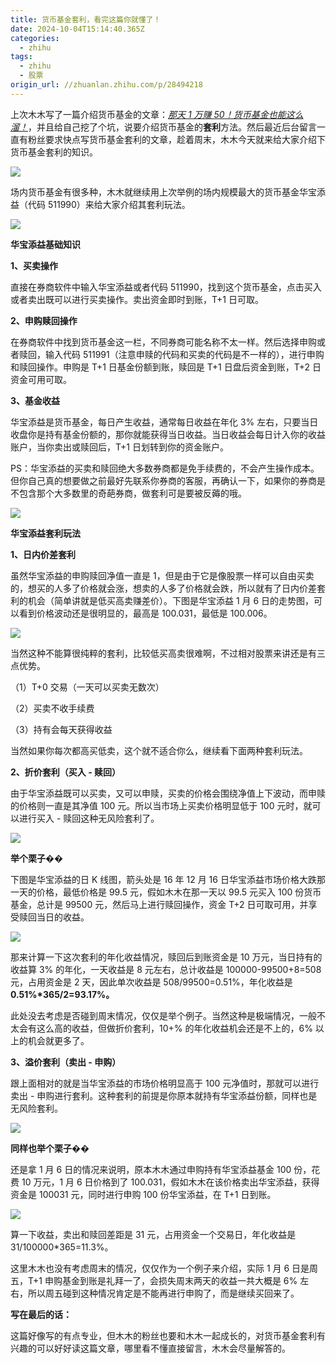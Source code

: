 ```yaml
---
title: 货币基金套利，看完这篇你就懂了！
date: 2024-10-04T15:14:40.365Z
categories:
  - zhihu
tags:
  - zhihu
  - 股票
origin_url: //zhuanlan.zhihu.com/p/28494218
---
```

上次木木写了一篇介绍货币基金的文章：*[那天 1 万赚 50！货币基金也能这么溜！](https://link.zhihu.com/?target=http%3A//mp.weixin.qq.com/s%3F__biz%3DMzI0OTI5MzE1Mg%3D%3D%26mid%3D2247484457%26idx%3D1%26sn%3D5fa04e48c88b0dc14e9afb97305691e6%26chksm%3De992f426dee57d30c2142ecdf37bed48ada668892a065d7b03433b918516d7f690c28f8c11c1%26scene%3D21%23wechat_redirect)*，并且给自己挖了个坑，说要介绍货币基金的**套利**方法。然后最近后台留言一直有粉丝要求快点写货币基金套利的文章，趁着周末，木木今天就来给大家介绍下货币基金套利的知识。

![](https://pica.zhimg.com/v2-ee98de9425705ff2059b90b6733fddd4_b.png)

场内货币基金有很多种，木木就继续用上次举例的场内规模最大的货币基金华宝添益（代码 511990）来给大家介绍其套利玩法。

![](https://pic2.zhimg.com/v2-00c7d59700fa7329e277a469e376b6ad_b.png)

**华宝添益基础知识**

**1、买卖操作**

直接在券商软件中输入华宝添益或者代码 511990，找到这个货币基金，点击买入或者卖出既可以进行买卖操作。卖出资金即时到账，T+1 日可取。

**2、申购赎回操作**

在券商软件中找到货币基金这一栏，不同券商可能名称不太一样。然后选择申购或者赎回，输入代码 511991（注意申赎的代码和买卖的代码是不一样的），进行申购和赎回操作。申购是 T+1 日基金份额到账，赎回是 T+1 日盘后资金到账，T+2 日资金可用可取。

**3、基金收益**

华宝添益是货币基金，每日产生收益，通常每日收益在年化 3% 左右，只要当日收盘你是持有基金份额的，那你就能获得当日收益。当日收益会每日计入你的收益账户，当你卖出或赎回后，T+1 日划转到你的资金账户。

PS：华宝添益的买卖和赎回绝大多数券商都是免手续费的，不会产生操作成本。但你自己真的想要做之前最好先联系你券商的客服，再确认一下，如果你的券商是不包含那个大多数里的奇葩券商，做套利可是要被反薅的哦。

![](https://pic2.zhimg.com/v2-d6002aeed63e5ad4ae55921efb97df5f_b.png)

**华宝添益套利玩法**

**1、日内价差套利**

虽然华宝添益的申购赎回净值一直是 1，但是由于它是像股票一样可以自由买卖的，想买的人多了价格就会涨，想卖的人多了价格就会跌，所以就有了日内价差套利的机会（简单讲就是低买高卖赚差价）。下图是华宝添益 1 月 6 日的走势图，可以看到价格波动还是很明显的，最高是 100.031，最低是 100.006。

![](https://pic1.zhimg.com/v2-09438a73aeed5509eaabf296a006398a_b.png)

当然这种不能算很纯粹的套利，比较低买高卖很难啊，不过相对股票来讲还是有三点优势。

（1）T+0 交易（一天可以买卖无数次）

（2）买卖不收手续费

（3）持有会每天获得收益

当然如果你每次都高买低卖，这个就不适合你么，继续看下面两种套利玩法。

&#x20;**2、折价套利（买入 - 赎回）**&#x20;

由于华宝添益既可以买卖，又可以申赎，买卖的价格会围绕净值上下波动，而申赎的价格则一直是其净值 100 元。所以当市场上买卖价格明显低于 100 元时，就可以进行买入 - 赎回这种无风险套利了。

![](https://pic3.zhimg.com/v2-b61e99a9124f2b448c7401deefaacc76_b.png)

**举个栗子�**�

下图是华宝添益的日 K 线图，箭头处是 16 年 12 月 16 日华宝添益市场价格大跌那一天的价格，最低价格是 99.5 元，假如木木在那一天以 99.5 元买入 100 份货币基金，总计是 99500 元，然后马上进行赎回操作，资金 T+2 日可取可用，并享受赎回当日的收益。

![](https://pic2.zhimg.com/v2-627d60600d38e930dab0b7c2304a0453_b.png)

那来计算一下这次套利的年化收益情况，赎回后到账资金是 10 万元，当日持有的收益算 3% 的年化，一天收益是 8 元左右，总计收益是 100000-99500+8=508 元，占用资金是 2 天，因此单次收益是 508/99500=0.51%，年化收益是 **0.51%\*365/2=93.17%。**&#x20;

此处没去考虑是否碰到周末情况，仅仅是举个例子。当然这种是极端情况，一般不太会有这么高的收益，但做折价套利，10+% 的年化收益机会还是不上的，6% 以上的机会就更多了。

&#x20;**3、溢价套利（卖出 - 申购）**&#x20;

跟上面相对的就是当华宝添益的市场价格明显高于 100 元净值时，那就可以进行卖出 - 申购进行套利。这种套利的前提是你原本就持有华宝添益份额，同样也是无风险套利。

![](https://pic4.zhimg.com/v2-b97461941539f3c59e3704ad1dbc0471_b.png)

**同样也举个栗子�**�

还是拿 1 月 6 日的情况来说明，原本木木通过申购持有华宝添益基金 100 份，花费 10 万元，1 月 6 日价格到了 100.031，假如木木在该价格卖出华宝添益，获得资金是 100031 元，同时进行申购 100 份华宝添益，在 T+1 日到账。

![](https://pica.zhimg.com/v2-910df4707fc94ad41f28fb840522457a_b.png)

算一下收益，卖出和赎回差距是 31 元，占用资金一个交易日，年化收益是 31/100000\*365=11.3%。

这里木木也没有考虑周末的情况，仅仅作为一个例子来介绍，实际 1 月 6 日是周五，T+1 申购基金到账是礼拜一了，会损失周末两天的收益一共大概是 6% 左右，所以周五碰到这种情况肯定是不能再进行申购了，而是继续买回来了。

&#x20;**写在最后的话：**&#x20;

这篇好像写的有点专业，但木木的粉丝也要和木木一起成长的，对货币基金套利有兴趣的可以好好读这篇文章，哪里看不懂直接留言，木木会尽量解答的。
